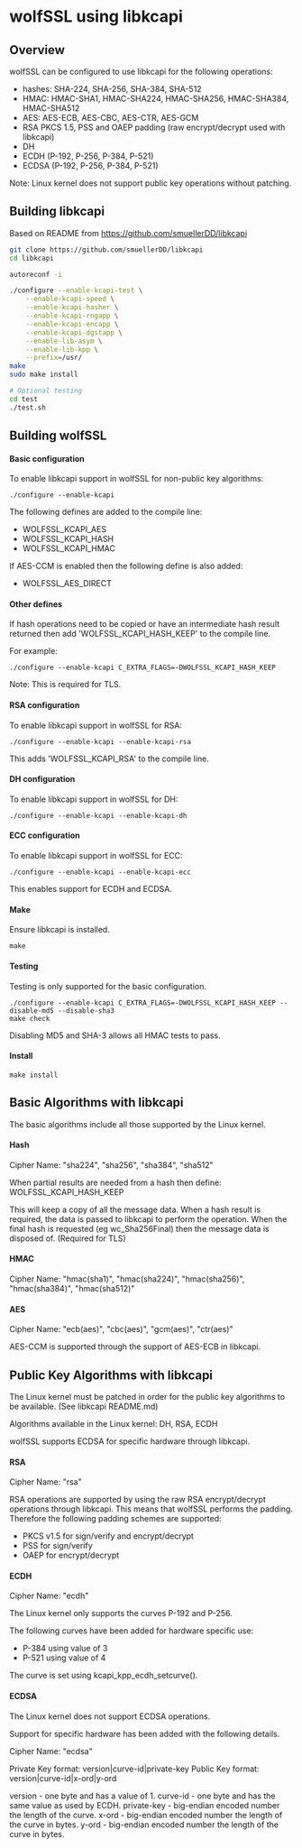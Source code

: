 

wolfSSL using libkcapi
======================

## Overview

wolfSSL can be configured to use libkcapi for the following operations:
* hashes: SHA-224, SHA-256, SHA-384, SHA-512
* HMAC: HMAC-SHA1, HMAC-SHA224, HMAC-SHA256, HMAC-SHA384, HMAC-SHA512
* AES: AES-ECB, AES-CBC, AES-CTR, AES-GCM
* RSA PKCS 1.5, PSS and OAEP padding (raw encrypt/decrypt used with libkcapi)
* DH
* ECDH (P-192, P-256, P-384, P-521)
* ECDSA (P-192, P-256, P-384, P-521)

Note: Linux kernel does not support public key operations without patching.


## Building libkcapi

Based on README from https://github.com/smuellerDD/libkcapi

```sh
git clone https://github.com/smuellerDD/libkcapi
cd libkcapi

autoreconf -i

./configure --enable-kcapi-test \
    --enable-kcapi-speed \
    --enable-kcapi-hasher \
    --enable-kcapi-rngapp \
    --enable-kcapi-encapp \
    --enable-kcapi-dgstapp \
    --enable-lib-asym \
    --enable-lib-kpp \
    --prefix=/usr/
make
sudo make install

# Optional testing
cd test
./test.sh
```

## Building wolfSSL

#### Basic configuration

To enable libkcapi support in wolfSSL for non-public key algorithms:

```
./configure --enable-kcapi
```

The following defines are added to the compile line:
 - WOLFSSL_KCAPI_AES
 - WOLFSSL_KCAPI_HASH
 - WOLFSSL_KCAPI_HMAC

If AES-CCM is enabled then the following define is also added:
 - WOLFSSL_AES_DIRECT


#### Other defines

If hash operations need to be copied or have an intermediate hash result
returned then add 'WOLFSSL_KCAPI_HASH_KEEP' to the compile line.

For example:

```
./configure --enable-kcapi C_EXTRA_FLAGS=-DWOLFSSL_KCAPI_HASH_KEEP
```

Note: This is required for TLS.


#### RSA configuration

To enable libkcapi support in wolfSSL for RSA:

```
./configure --enable-kcapi --enable-kcapi-rsa
```

This adds 'WOLFSSL_KCAPI_RSA' to the compile line.

#### DH configuration

To enable libkcapi support in wolfSSL for DH:

```
./configure --enable-kcapi --enable-kcapi-dh
```

#### ECC configuration

To enable libkcapi support in wolfSSL for ECC:

```
./configure --enable-kcapi --enable-kcapi-ecc
```

This enables support for ECDH and ECDSA.

#### Make

Ensure libkcapi is installed.

```
make
```


#### Testing

Testing is only supported for the basic configuration.

```
./configure --enable-kcapi C_EXTRA_FLAGS=-DWOLFSSL_KCAPI_HASH_KEEP --disable-md5 --disable-sha3
make check
```

Disabling MD5 and SHA-3 allows all HMAC tests to pass.


#### Install

```
make install
```


## Basic Algorithms with libkcapi

The basic algorithms include all those supported by the Linux kernel.

#### Hash

Cipher Name: "sha224", "sha256", "sha384", "sha512"

When partial results are needed from a hash then define: WOLFSSL_KCAPI_HASH_KEEP

This will keep a copy of all the message data. When a hash result is required,
the data is passed to libkcapi to perform the operation. When the final hash is
requested (eg wc_Sha256Final) then the message data is disposed of. (Required for TLS)

#### HMAC

Cipher Name: "hmac(sha1)", "hmac(sha224)", "hmac(sha256)", "hmac(sha384)", "hmac(sha512)"

#### AES

Cipher Name: "ecb(aes)", "cbc(aes)", "gcm(aes)", "ctr(aes)"

AES-CCM is supported through the support of AES-ECB in libkcapi.


## Public Key Algorithms with libkcapi

The Linux kernel must be patched in order for the public key algorithms to be
available. (See libkcapi README.md)

Algorithms available in the Linux kernel: DH, RSA, ECDH

wolfSSL supports ECDSA for specific hardware through libkcapi.

#### RSA

Cipher Name: "rsa"

RSA operations are supported by using the raw RSA encrypt/decrypt operations
through libkcapi.
This means that wolfSSL performs the padding. Therefore the following padding schemes are supported:
* PKCS v1.5 for sign/verify and encrypt/decrypt
* PSS for sign/verify
* OAEP for encrypt/decrypt

#### ECDH

Cipher Name: "ecdh"

The Linux kernel only supports the curves P-192 and P-256.

The following curves have been added for hardware specific use:
* P-384 using value of 3
* P-521 using value of 4

The curve is set using kcapi_kpp_ecdh_setcurve().

#### ECDSA

The Linux kernel does not support ECDSA operations.

Support for specific hardware has been added with the following details.

Cipher Name: "ecdsa"

Private Key format: version|curve-id|private-key
Public Key format: version|curve-id|x-ord|y-ord

version - one byte and has a value of 1.
curve-id - one byte and has the same value as used by ECDH.
private-key - big-endian encoded number the length of the curve.
x-ord - big-endian encoded number the length of the curve in bytes.
y-ord - big-endian encoded number the length of the curve in bytes.

